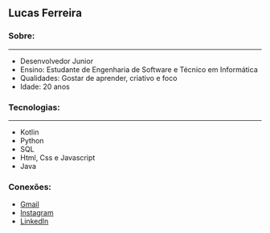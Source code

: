 ## Lucas Ferreira 



### Sobre:
---
 * Desenvolvedor Junior
 * Ensino: Estudante de Engenharia de Software e Técnico em Informática
 * Qualidades: Gostar de aprender, criativo e foco
 * Idade: 20 anos


### Tecnologias:
---
 * Kotlin
 * Python
 * SQL
 * Html, Css e Javascript 
 * Java

### Conexões:
 * [Gmail](lucasfdasilva2002@gmail.com)
 * [Instagram](instagram.com/lucas.devstudies)
 * [LinkedIn](https://www.linkedin.com/in/lucas-ferreira-da-silva-a32625207)
